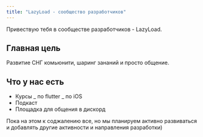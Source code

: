 ```yaml
---
title: "LazyLoad - сообщество разработчиков"
---
```


Привествую тебя в сообществе разработчиков - LazyLoad.

## Главная цель

Развитие СНГ комьюнити, шаринг зананий и просто общение.

## Что у нас есть

* Курсы
  _ по flutter
  _ по iOS
* Подкаст
* Площадка для общения в дискорд

Пока на этом к соджалению все, но мы планируем активно развиваться и добавлять другие активности и направления разработки)
